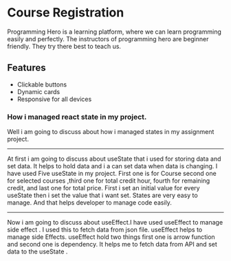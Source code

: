# Course Registration

Programming Hero is a learning platform, where we can learn programming easily and perfectly. The instructors of programming hero are beginner friendly. They try there best to teach us.


## Features

- Clickable buttons
- Dynamic cards
- Responsive for all devices 

### How i managed react state in my project.  

Well i am going to discuss about how i managed states in my assignment project.
<hr>
At first i am going to discuss about useState that i used for storing data and set data. It helps to hold data and i a can set data when data is changing. I have used Five useState in my project. First one is for Course second one for selected courses ,third one for total credit hour, fourth for remaining credit, and last one for total price. First i set an initial value for every useState then i set the value that i want set. States are very easy to manage. And that helps developer to manage code easily.
<hr>
Now i am going to discuss about useEffect.I have used useEffect to manage side effect . I used this to fetch data from json file. useEffect helps to manage side Effects. useEffect hold two things first one is arrow function and second one is dependency.  It helps me to fetch data from API and set data to the useState .

